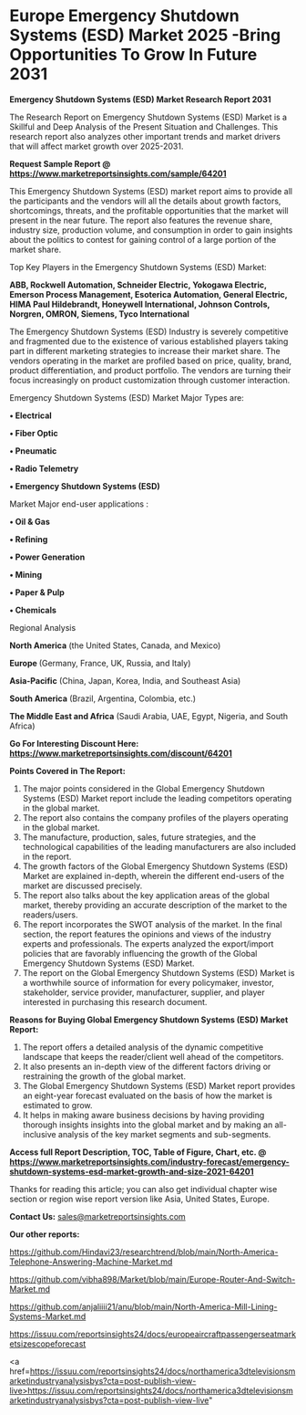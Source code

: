 # Europe Emergency Shutdown Systems (ESD) Market 2025 -Bring Opportunities To Grow In Future 2031

<strong>Emergency Shutdown Systems (ESD) Market Research Report 2031</strong>

The Research Report on Emergency Shutdown Systems (ESD) Market is a Skillful and Deep Analysis of the Present Situation and Challenges. This research report also analyzes other important trends and market drivers that will affect market growth over 2025-2031.

<strong>Request Sample Report @ <a href=https://www.marketreportsinsights.com/sample/64201>https://www.marketreportsinsights.com/sample/64201</a></strong>

This Emergency Shutdown Systems (ESD) market report aims to provide all the participants and the vendors will all the details about growth factors, shortcomings, threats, and the profitable opportunities that the market will present in the near future. The report also features the revenue share, industry size, production volume, and consumption in order to gain insights about the politics to contest for gaining control of a large portion of the market share.

Top Key Players in the Emergency Shutdown Systems (ESD) Market:

<strong>ABB, Rockwell Automation, Schneider Electric, Yokogawa Electric, Emerson Process Management, Esoterica Automation, General Electric, HIMA Paul Hildebrandt, Honeywell International, Johnson Controls, Norgren, OMRON, Siemens, Tyco International</strong>

The Emergency Shutdown Systems (ESD) Industry is severely competitive and fragmented due to the existence of various established players taking part in different marketing strategies to increase their market share. The vendors operating in the market are profiled based on price, quality, brand, product differentiation, and product portfolio. The vendors are turning their focus increasingly on product customization through customer interaction.

Emergency Shutdown Systems (ESD) Market Major Types are:

<strong>• Electrical

• Fiber Optic

• Pneumatic

• Radio Telemetry

• Emergency Shutdown Systems (ESD)</strong>

Market Major end-user applications :

<strong>• Oil & Gas

• Refining

• Power Generation

• Mining

• Paper & Pulp

• Chemicals</strong>

Regional Analysis

</u><strong><b>North America</b></strong> (the United States, Canada, and Mexico)

<strong><b>Europe </b></strong>(Germany, France, UK, Russia, and Italy)

<strong><b>Asia-Pacific</b></strong> (China, Japan, Korea, India, and Southeast Asia)

<strong><b>South America</b></strong> (Brazil, Argentina, Colombia, etc.)

<strong><b>The Middle East and Africa</b></strong> (Saudi Arabia, UAE, Egypt, Nigeria, and South Africa)

<strong>Go For Interesting Discount Here: <a href=https://www.marketreportsinsights.com/discount/64201>https://www.marketreportsinsights.com/discount/64201</a></strong>

<strong>Points Covered in The Report:</strong>
<ol>
  <li>The major points considered in the Global Emergency Shutdown Systems (ESD) Market report include the leading competitors operating in the global market.</li>
  <li>The report also contains the company profiles of the players operating in the global market.</li>
  <li>The manufacture, production, sales, future strategies, and the technological capabilities of the leading manufacturers are also included in the report.</li>
  <li>The growth factors of the Global Emergency Shutdown Systems (ESD) Market are explained in-depth, wherein the different end-users of the market are discussed precisely.</li>
  <li>The report also talks about the key application areas of the global market, thereby providing an accurate description of the market to the readers/users.</li>
  <li>The report incorporates the SWOT analysis of the market. In the final section, the report features the opinions and views of the industry experts and professionals. The experts analyzed the export/import policies that are favorably influencing the growth of the Global Emergency Shutdown Systems (ESD) Market.</li>
  <li>The report on the Global Emergency Shutdown Systems (ESD) Market is a worthwhile source of information for every policymaker, investor, stakeholder, service provider, manufacturer, supplier, and player interested in purchasing this research document.</li>
</ol>
<strong>Reasons for Buying Global Emergency Shutdown Systems (ESD) Market Report:</strong>

<ol>
  <li>The report offers a detailed analysis of the dynamic competitive landscape that keeps the reader/client well ahead of the competitors.</li>
  <li>It also presents an in-depth view of the different factors driving or restraining the growth of the global market.</li>
  <li>The Global Emergency Shutdown Systems (ESD) Market report provides an eight-year forecast evaluated on the basis of how the market is estimated to grow.</li>
  <li>It helps in making aware business decisions by having providing thorough insights insights into the global market and by making an all-inclusive analysis of the key market segments and sub-segments.</li>
</ol>
<strong>Access full Report Description, TOC, Table of Figure, Chart, etc. @ <a href=https://www.marketreportsinsights.com/industry-forecast/emergency-shutdown-systems-esd-market-growth-and-size-2021-64201>https://www.marketreportsinsights.com/industry-forecast/emergency-shutdown-systems-esd-market-growth-and-size-2021-64201</a></strong>


Thanks for reading this article; you can also get individual chapter wise section or region wise report version like Asia, United States, Europe.

<strong>Contact Us:</strong>
sales@marketreportsinsights.com

<strong>Our other reports:</strong>

<a href=https://github.com/Hindavi23/researchtrend/blob/main/North-America-Telephone-Answering-Machine-Market.md>https://github.com/Hindavi23/researchtrend/blob/main/North-America-Telephone-Answering-Machine-Market.md</a>

<a href=https://github.com/vibha898/Market/blob/main/Europe-Router-And-Switch-Market.md>https://github.com/vibha898/Market/blob/main/Europe-Router-And-Switch-Market.md</a>

<a href=https://github.com/anjaliiii21/anu/blob/main/North-America-Mill-Lining-Systems-Market.md>https://github.com/anjaliiii21/anu/blob/main/North-America-Mill-Lining-Systems-Market.md</a>

<a href=https://issuu.com/reportsinsights24/docs/europeaircraftpassengerseatmarketsizescopeforecast>https://issuu.com/reportsinsights24/docs/europeaircraftpassengerseatmarketsizescopeforecast</a>

<a href=https://issuu.com/reportsinsights24/docs/northamerica3dtelevisionsmarketindustryanalysisbys?cta=post-publish-view-live>https://issuu.com/reportsinsights24/docs/northamerica3dtelevisionsmarketindustryanalysisbys?cta=post-publish-view-live</a>"

